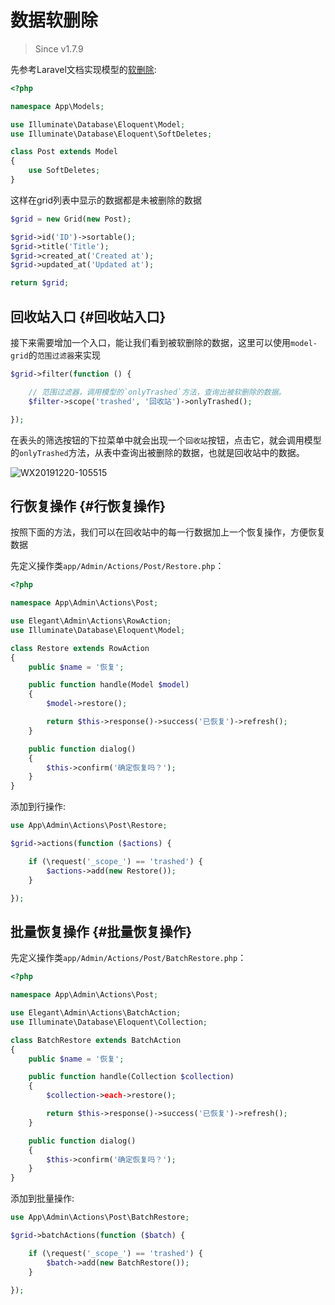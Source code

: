 # 数据软删除

> Since v1.7.9

先参考Laravel文档实现模型的[软删除](https://learnku.com/docs/laravel/6.x/eloquent/5176#soft-deleting):

```php
<?php

namespace App\Models;

use Illuminate\Database\Eloquent\Model;
use Illuminate\Database\Eloquent\SoftDeletes;

class Post extends Model
{
    use SoftDeletes;
}
```

这样在grid列表中显示的数据都是未被删除的数据

```php
$grid = new Grid(new Post);

$grid->id('ID')->sortable();
$grid->title('Title');
$grid->created_at('Created at');
$grid->updated_at('Updated at');

return $grid;
```

## 回收站入口 {#回收站入口}

接下来需要增加一个入口，能让我们看到被软删除的数据，这里可以使用`model-grid`的`范围过滤器`来实现

```php
$grid->filter(function () {

    // 范围过滤器，调用模型的`onlyTrashed`方法，查询出被软删除的数据。
    $filter->scope('trashed', '回收站')->onlyTrashed();

});
```

在表头的筛选按钮的下拉菜单中就会出现一个`回收站`按钮，点击它，就会调用模型的`onlyTrashed`方法，从表中查询出被删除的数据，也就是回收站中的数据。

![WX20191220-105515](https://user-images.githubusercontent.com/1479100/71235280-add75d00-2336-11ea-97f4-bb8d3f65b20c.png)

## 行恢复操作 {#行恢复操作}

按照下面的方法，我们可以在回收站中的每一行数据加上一个恢复操作，方便恢复数据

先定义操作类`app/Admin/Actions/Post/Restore.php`：

```php
<?php

namespace App\Admin\Actions\Post;

use Elegant\Admin\Actions\RowAction;
use Illuminate\Database\Eloquent\Model;

class Restore extends RowAction
{
    public $name = '恢复';

    public function handle(Model $model)
    {
        $model->restore();

        return $this->response()->success('已恢复')->refresh();
    }

    public function dialog()
    {
        $this->confirm('确定恢复吗？');
    }
}
```

添加到行操作:

```php
use App\Admin\Actions\Post\Restore;

$grid->actions(function ($actions) {

    if (\request('_scope_') == 'trashed') {
        $actions->add(new Restore());
    }

});
```

## 批量恢复操作 {#批量恢复操作}

先定义操作类`app/Admin/Actions/Post/BatchRestore.php`：

```php
<?php

namespace App\Admin\Actions\Post;

use Elegant\Admin\Actions\BatchAction;
use Illuminate\Database\Eloquent\Collection;

class BatchRestore extends BatchAction
{
    public $name = '恢复';

    public function handle(Collection $collection)
    {
        $collection->each->restore();

        return $this->response()->success('已恢复')->refresh();
    }

    public function dialog()
    {
        $this->confirm('确定恢复吗？');
    }
}
```

添加到批量操作:

```php
use App\Admin\Actions\Post\BatchRestore;

$grid->batchActions(function ($batch) {

    if (\request('_scope_') == 'trashed') {
        $batch->add(new BatchRestore());
    }

});
```